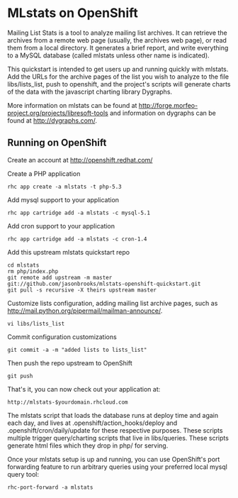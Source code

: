 MLstats on OpenShift
=========================

Mailing List Stats is a tool to analyze mailing list archives. It can retrieve the archives from a remote web page (usually, the archives web page), or read them from a local directory. It generates a brief report, and write everything to a MySQL database (called mlstats unless other name is indicated).

This quickstart is intended to get users up and running quickly with mlstats. Add the URLs for the archive pages of the list you wish to analyze to the file libs/lists_list, push to openshift, and the project's scripts will generate charts of the data with the javascript charting library Dygraphs.

More information on mlstats can be found at http://forge.morfeo-project.org/projects/libresoft-tools and information on dygraphs can be found at http://dygraphs.com/.

Running on OpenShift
--------------------

Create an account at http://openshift.redhat.com/

Create a PHP application

	rhc app create -a mlstats -t php-5.3
    
Add mysql support to your application
    
	rhc app cartridge add -a mlstats -c mysql-5.1

Add cron support to your application
    
	rhc app cartridge add -a mlstats -c cron-1.4
    
Add this upstream mlstats quickstart repo

	cd mlstats
	rm php/index.php
	git remote add upstream -m master git://github.com/jasonbrooks/mlstats-openshift-quickstart.git
	git pull -s recursive -X theirs upstream master

Customize lists configuration, adding mailing list archive pages, such as http://mail.python.org/pipermail/mailman-announce/.

	vi libs/lists_list

Commit configuration customizations

	git commit -a -m "added lists to lists_list"

Then push the repo upstream to OpenShift

	git push        

That's it, you can now check out your application at:

	http://mlstats-$yourdomain.rhcloud.com

The mlstats script that loads the database runs at deploy time and again each day, and lives at .openshift/action_hooks/deploy and .openshift/cron/daily/update for these respective purposes. These scripts multiple trigger query/charting scripts that live in libs/queries. These scripts generate html files which they drop in php/ for serving.

Once your mlstats setup is up and running, you can use OpenShift's port forwarding feature to run arbitrary queries using your preferred local mysql query tool:

    rhc-port-forward -a mlstats

